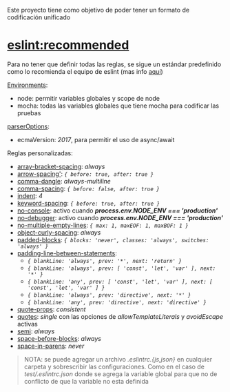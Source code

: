 Este proyecto tiene como objetivo de poder tener un formato de codificación unificado

# [eslint:recommended][eslint-recommended]

Para no tener que definir todas las reglas, se sigue un estándar predefinido como lo recomienda el equipo de eslint (mas info [aquí][eslint-recommended])

[eslint-recommended]: https://eslint.org/docs/rules

[Environments][Environments]:

* node: permitir variables globales y scope de node
* mocha: todas las variables globales que tiene mocha para codificar las pruebas

[Environments]: https://eslint.org/docs/user-guide/configuring#specifying-environments

[parserOptions][parserOptions]:

* ecmaVersion: _2017_, para permitir el uso de async/await

[parserOptions]: https://eslint.org/docs/user-guide/configuring#specifying-parser-options

Reglas personalizadas:

* [array-bracket-spacing][array-bracket-spacing]: _always_
* [arrow-spacing'][arrow-spacing']: _```{ before: true, after: true }```_
* [comma-dangle][comma-dangle]: _always-multiline_
* [comma-spacing][comma-spacing]: _```{ before: false, after: true }```_
* [indent][indent]: _4_
* [keyword-spacing][keyword-spacing]: _```{ before: true, after: true }```_
* [no-console][no-console]: activo cuando _**process.env.NODE_ENV === 'production'**_
* [no-debugger][no-debugger]: activo cuando _**process.env.NODE_ENV === 'production'**_
* [no-multiple-empty-lines][no-multiple-empty-lines]: _```{ max: 1, maxEOF: 1, maxBOF: 1 }```_
* [object-curly-spacing][object-curly-spacing]: _always_
* [padded-blocks][padded-blocks]: _```{ blocks: 'never', classes: 'always', switches: 'always' }```_
* [padding-line-between-statements][padding-line-between-statements]:
    * _```{ blankLine: 'always', prev: '*', next: 'return' }```_
    * _```{ blankLine: 'always', prev: [ 'const', 'let', 'var' ], next: '*' }```_
    * _```{ blankLine: 'any', prev: [ 'const', 'let', 'var' ], next: [ 'const', 'let', 'var' ] }```_
    * _```{ blankLine: 'always', prev: 'directive', next: '*' }```_
    * _```{ blankLine: 'any', prev: 'directive', next: 'directive' }```_
* [quote-props][quote-props]: _consistent_
* [quotes][quotes]: _single_ con las opciones de _allowTemplateLiterals_ y _avoidEscape_ activas
* [semi][semi]: _always_
* [space-before-blocks][space-before-blocks]: _always_
* [space-in-parens][space-in-parens]: _never_

[array-bracket-spacing]: https://eslint.org/docs/rules/array-bracket-spacing
[arrow-spacing']: https://eslint.org/docs/rules/arrow-spacing
[comma-dangle]: https://eslint.org/docs/rules/comma-dangle#always-multiline
[comma-spacing]: https://eslint.org/docs/rules/comma-spacing
[indent]: https://eslint.org/docs/rules/indent
[keyword-spacing]: https://eslint.org/docs/rules/keyword-spacing
[no-console]: https://eslint.org/docs/rules/no-console
[no-debugger]: https://eslint.org/docs/rules/no-debugger
[no-multiple-empty-lines]: https://eslint.org/docs/rules/no-multiple-empty-lines
[object-curly-spacing]: https://eslint.org/docs/rules/object-curly-spacing
[padded-blocks]: https://eslint.org/docs/rules/padded-blocks
[padding-line-between-statements]: https://eslint.org/docs/rules/padding-line-between-statements
[quote-props]: https://eslint.org/docs/rules/quote-props#consistent
[quotes]: https://eslint.org/docs/rules/quotes#single
[semi]: https://eslint.org/docs/rules/semi
[space-before-blocks]: https://eslint.org/docs/rules/space-before-blocks
[space-in-parens]: https://eslint.org/docs/rules/space-in-parens

> NOTA: se puede agregar un archivo _.eslintrc.{js,json}_ en cualquier carpeta y sobrescribir las configuraciones. Como en el caso de _test/.eslintrc.json_ donde se agrega la variable global para que no de conflicto de que la variable no esta definida
